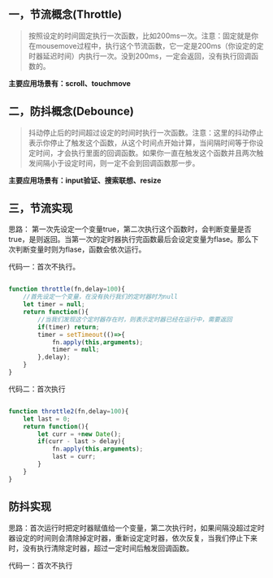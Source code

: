 ## 一，节流概念(Throttle)

> 按照设定的时间固定执行一次函数，比如200ms一次。注意：固定就是你在mousemove过程中，执行这个节流函数，它一定是200ms（你设定的定时器延迟时间）内执行一次。没到200ms，一定会返回，没有执行回调函数的。

**主要应用场景有：scroll、touchmove**

## 二，防抖概念(Debounce)

> 抖动停止后的时间超过设定的时间时执行一次函数。注意：这里的抖动停止表示你停止了触发这个函数，从这个时间点开始计算，当间隔时间等于你设定时间，才会执行里面的回调函数。如果你一直在触发这个函数并且两次触发间隔小于设定时间，则一定不会到回调函数那一步。

**主要应用场景有：input验证、搜索联想、resize**


## 三，节流实现

思路： 第一次先设定一个变量true，第二次执行这个函数时，会判断变量是否true，是则返回。当第一次的定时器执行完函数最后会设定变量为flase。那么下次判断变量时则为flase，函数会依次运行。

代码一：首次不执行。
```javascript

function throttle(fn,delay=100){
	//首先设定一个变量，在没有执行我们的定时器时为null
	let timer = null;
	return function(){
		//当我们发现这个定时器存在时，则表示定时器已经在运行中，需要返回
		if(timer) return;
		timer = setTimeout(()=>{
			fn.apply(this,arguments);
			timer = null;
		},delay);
	}
}
```

代码二：首次执行

```javascript

function throttle2(fn,delay=100){
	let last = 0;
	return function(){
		let curr = +new Date();
		if(curr - last > delay){
			fn.apply(this,arguments);
			last = curr;
		}
	}
}
```


## 防抖实现

思路：首次运行时把定时器赋值给一个变量，第二次执行时，如果间隔没超过定时器设定的时间则会清除掉定时器，重新设定定时器，依次反复，当我们停止下来时，没有执行清除定时器，超过一定时间后触发回调函数。

代码一：首次不执行